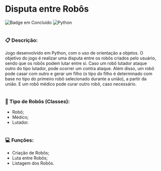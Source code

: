 <h1> Disputa entre Robôs</h1>

![Badge em Concluído](http://img.shields.io/static/v1?label=STATUS&message=Concluído%20&color=GREEN&style=for-the-badge)
![Python](https://img.shields.io/badge/Python-3776AB?style=for-the-badge&logo=python&logoColor=white)
# <h3> 📋 Descrição: </h3>
  Jogo desenvolvido em Python, com o uso de orientação a objetos. O objetivo do jogo é realizar uma disputa entre os robôs criados pelo usuário, sendo que os robôs podem lutar entre si. Caso um robô lutador ataque outro do tipo lutador, pode ocorrer um contra ataque.
   Além disso, um robô pode casar com outro e gerar um filho (o tipo do filho é determinado com base no tipo do primeiro robô selecionado durante a união), a partir da união. E um robô médico pode curar outro robô, caso necessário.
# <h3> 🤖 Tipo de Robôs (Classes): </h3>
  * Robô;
  * Médico;
  * Lutador.
# <h3> 💻 Funções: </h3>
 * Criação de Robôs;
 * Luta entre Robôs;
 * Listagem dos Robôs.
